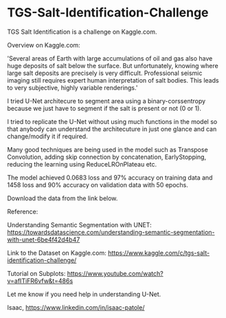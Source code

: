 # TGS-Salt-Identification-Challenge
TGS Salt Identification is a challenge on Kaggle.com.

Overview on Kaggle.com:

'Several areas of Earth with large accumulations of oil and gas also have huge deposits of salt below the surface. But unfortunately, knowing where large salt deposits are precisely is very difficult. Professional seismic imaging still requires expert human interpretation of salt bodies. This leads to very subjective, highly variable renderings.'

I tried U-Net architecure to segment area using a binary-corssentropy because we just have to segment if the salt is present or not (0 or 1).

I tried to replicate the U-Net without using much functions in the model so that anybody can understand the architecuture in just one glance and can change/modify it if required.

Many good techniques are being used in the model such as Transpose Convolution, adding skip connection by concatenation, EarlyStopping, reducing the learning using ReduceLROnPlateau etc.

The model achieved 0.0683 loss and  97% accuracy on training data and 1458 loss and 90% accuracy on validation data with 50 epochs.

Download the data from the link below.

Reference: 

Understanding Semantic Segmentation with UNET: https://towardsdatascience.com/understanding-semantic-segmentation-with-unet-6be4f42d4b47

Link to the Dataset on Kaggle.com: https://www.kaggle.com/c/tgs-salt-identification-challenge/

Tutorial on Subplots: https://www.youtube.com/watch?v=afITiFR6vfw&t=486s


Let me know if you need help in understanding U-Net.



Isaac,
https://www.linkedin.com/in/isaac-patole/
